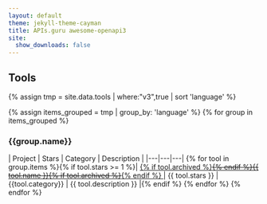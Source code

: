```yaml
---
layout: default
theme: jekyll-theme-cayman
title: APIs.guru awesome-openapi3
site:
  show_downloads: false
---
```


## Tools

{% assign tmp = site.data.tools | where:"v3",true | sort 'language' %}

{% assign items_grouped = tmp | group_by: 'language' %}
{% for group in items_grouped %}
### {{group.name}}
| Project | Stars | Category | Description |
|---|---|---|
{% for tool in group.items %}{% if tool.stars >= 1 %}| <a href="{{ tool.github }}" data-json="{{ tool | jsonify | url_encode }}"> {% if tool.archived %}~~{% endif %}{{ tool.name }}{% if tool.archived %}~~{% endif %} </a> | {{ tool.stars }} | {{tool.category}} | {{ tool.description }} |{% endif %}
{% endfor %}
{% endfor %}

<script src="https://unpkg.com/tippy.js@3/dist/tippy.all.min.js"></script>
<script src="https://cdnjs.cloudflare.com/ajax/libs/zepto/1.2.0/zepto.min.js"></script>

<script type="text/javascript">
  function plural(value,word){
    if (!value) value = 0;
    return value+' '+word+(value === 1 ? '' : 's');
  }
  $(document).ready(function(){
    $('a').each(function(i,e){
        if ($(e).data('json')) {
            var d = JSON.parse(decodeURIComponent($(e).data('json')));
            tippy(e,{ content: plural(d.watch,'watcher')+', '+plural(d.forks,'fork')+' and '+plural(d.issues,'issue')+'. '+(d.license ? 'License:&nbsp;'+d.license : '')+(d.downloadStr ? ' Downloads: '+d.downloadStr : '')});
        }
    });
  });
</script>
